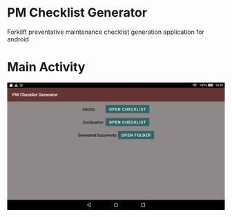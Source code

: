 # PM Checklist Generator

Forklift preventative maintenance checklist generation application for android

# Main Activity

<img src="./ActivityScreenshots/MainActivity.png" alt="Main Activity" class="inline"/>